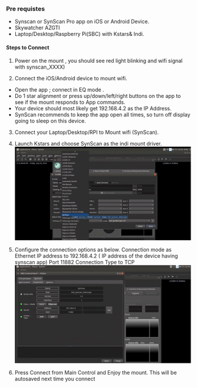 ### Pre requistes
* Synscan or SynScan Pro app on iOS or Android Device.
* Skywatcher AZGTI
* Laptop/Desktop/Raspberry Pi(SBC) with Kstars& Indi.
 
#### Steps to Connect

1. Power on  the mount , you should see red light blinking and wifi signal with synscan_XXXX)

2. Connect the iOS/Android device to mount wifi. 
  * Open the app ; connect in EQ mode .
  * Do 1 star alignment or press up/down/left/right buttons on the app to see if the mount responds to  App commands.  
  * Your device should most likely get 192.168.4.2 as the IP Address. 
  * SynScan recommends to keep the app open all times, so turn off display going to sleep on this device.
 
3. Connect your Laptop/Desktop/RPI to Mount wifi (SynScan). 

4. Launch Kstars and choose SynScan as the indi mount driver.
![Indi Mount Driver](https://github.com/tkottary/raspberry-pi-3/blob/master/kstars1.jpg)

5. Configure the connection options  as below.
Connection mode as Ethernet
IP address to 192.168.4.2 ( IP address of the device having synscan app)
Port 11882
Connection Type to TCP
![Ekos Connection Setting](https://github.com/tkottary/raspberry-pi-3/blob/master/kstars2.jpg)

6. Press Connect from Main Control and Enjoy the mount. This will be autosaved next time you connect

